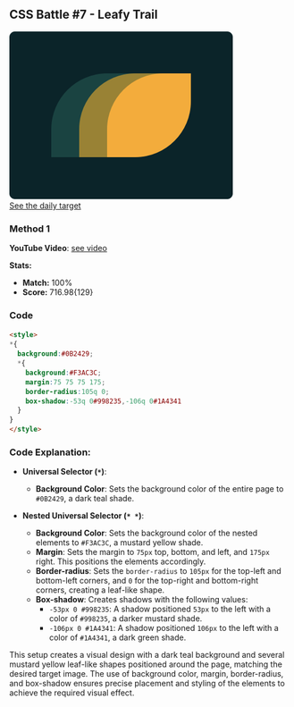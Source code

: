 ## CSS Battle #7 - Leafy Trail

![picture of daily target](./images/007.png)  
[See the daily target](https://cssbattle.dev/play/7)

### Method 1

**YouTube Video**: [see video](https://www.youtube.com/watch?v=b7JMJ0U1GK0)

**Stats:**

- **Match:** 100%
- **Score:** 716.98{129}

### Code

```html
<style>
*{
  background:#0B2429;
  *{
    background:#F3AC3C;
    margin:75 75 75 175;
    border-radius:105q 0;
    box-shadow:-53q 0#998235,-106q 0#1A4341
  }
}
</style>
```

### Code Explanation:

- **Universal Selector (`*`)**:
  - **Background Color**: Sets the background color of the entire page to `#0B2429`, a dark teal shade.

- **Nested Universal Selector (`* *`)**:
  - **Background Color**: Sets the background color of the nested elements to `#F3AC3C`, a mustard yellow shade.
  - **Margin**: Sets the margin to `75px` top, bottom, and left, and `175px` right. This positions the elements accordingly.
  - **Border-radius**: Sets the `border-radius` to `105px` for the top-left and bottom-left corners, and `0` for the top-right and bottom-right corners, creating a leaf-like shape.
  - **Box-shadow**: Creates shadows with the following values:
    - `-53px 0 #998235`: A shadow positioned `53px` to the left with a color of `#998235`, a darker mustard shade.
    - `-106px 0 #1A4341`: A shadow positioned `106px` to the left with a color of `#1A4341`, a dark green shade.

This setup creates a visual design with a dark teal background and several mustard yellow leaf-like shapes positioned around the page, matching the desired target image. The use of background color, margin, border-radius, and box-shadow ensures precise placement and styling of the elements to achieve the required visual effect.